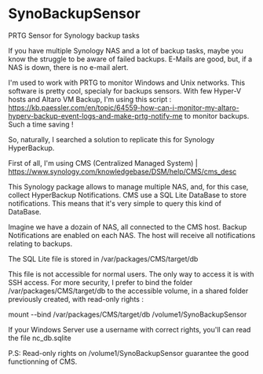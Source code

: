 # SynoBackupSensor
PRTG Sensor for Synology backup tasks

If you have multiple Synology NAS and a lot of backup tasks, maybe you know the struggle to be aware of failed backups. E-Mails are good, but, if a NAS is down, there is no e-mail alert. 

I'm used to work with PRTG to monitor Windows and Unix networks. This software is pretty cool, specialy for backups sensors. With few Hyper-V hosts and Altaro VM Backup, I'm using this script : https://kb.paessler.com/en/topic/64559-how-can-i-monitor-my-altaro-hyperv-backup-event-logs-and-make-prtg-notify-me to monitor backups. Such a time saving !

So, naturally, I searched a solution to replicate this for Synology HyperBackup. 

First of all, I'm using CMS (Centralized Managed System) | https://www.synology.com/knowledgebase/DSM/help/CMS/cms_desc

This Synology package allows to manage multiple NAS, and, for this case, collect HyperBackup Notifications. CMS use a SQL Lite DataBase to store notifications. This means that it's very simple to query this kind of DataBase.

Imagine we have a dozain of NAS, all connected to the CMS host. Backup Notifications are enabled on each NAS.
The host will receive all notifications relating to backups.

The SQL Lite file is stored in /var/packages/CMS/target/db 

This file is not accessible for normal users. The only way to access it is with SSH access.
For more security, I prefer to bind the folder /var/packages/CMS/target/db to the accessible volume, in a shared folder previously created, with read-only rights :

mount --bind /var/packages/CMS/target/db /volume1/SynoBackupSensor

If your Windows Server use a username with correct rights, you'll can read the file nc_db.sqlite 

P.S: Read-only rights on /volume1/SynoBackupSensor guarantee the good functionning of CMS. 
